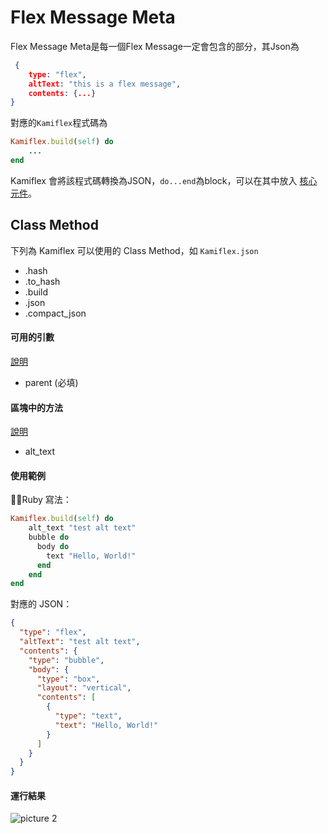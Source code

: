 # Flex Message Meta
Flex Message Meta是每一個Flex Message一定會包含的部分，其Json為
```json
 {
    type: "flex",
    altText: "this is a flex message",
    contents: {...}
}
```
對應的`Kamiflex`程式碼為
```ruby
Kamiflex.build(self) do
    ...
end
```
Kamiflex 會將該程式碼轉換為JSON，`do...end`為block，可以在其中放入 [核心元件](/kamiflex/core.md)。
## Class Method
下列為 Kamiflex 可以使用的 Class Method，如 `Kamiflex.json`

- .hash
- .to_hash
- .build
- .json
- .compact_json

#### 可用的引數
[說明](/05_kamiflex.md#引數)

- parent (必填)

#### 區塊中的方法
[說明](/05_kamiflex.md#區塊中的方法)

- alt_text

#### 使用範例
Ruby 寫法：
```ruby
Kamiflex.build(self) do
    alt_text "test alt text"
    bubble do
      body do
        text "Hello, World!"
      end
    end
end
```
對應的 JSON：
```json
{
  "type": "flex",
  "altText": "test alt text",
  "contents": {
    "type": "bubble",
    "body": {
      "type": "box",
      "layout": "vertical",
      "contents": [
        {
          "type": "text",
          "text": "Hello, World!"
        }
      ]
    }
  }
}

```
#### 運行結果
![picture 2](/images/flex_Message_meta-856a06e4a473cc80f7d9bf83ed2107c349830e0f43f4e7a80a1bde98af297b9d.jpeg)



